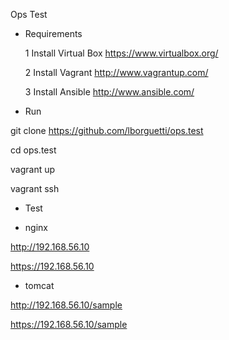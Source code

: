  Ops Test

* Requirements

	1 Install Virtual Box https://www.virtualbox.org/

	2 Install Vagrant http://www.vagrantup.com/

	3 Install Ansible http://www.ansible.com/

* Run

 git clone https://github.com/lborguetti/ops.test

 cd ops.test

 vagrant up 

 vagrant ssh

* Test

 - nginx
 
 http://192.168.56.10

 https://192.168.56.10

 - tomcat
 
 http://192.168.56.10/sample

 https://192.168.56.10/sample
